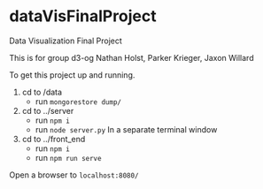 # dataVisFinalProject
Data Visualization Final Project

This is for group d3-og
Nathan Holst, Parker Krieger, Jaxon Willard

To get this project up and running.
1. cd to /data
   - run `mongorestore dump/`
2. cd to ../server
   - run `npm i`
   - run `node server.py`
In a separate terminal window
3. cd to ../front_end
   - run `npm i`
   - run `npm run serve`

Open a browser to `localhost:8080/`
